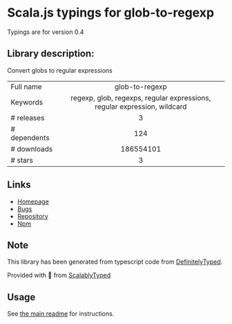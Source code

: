 
# Scala.js typings for glob-to-regexp

Typings are for version 0.4

## Library description:
Convert globs to regular expressions

|                    |                 |
| ------------------ | :-------------: |
| Full name          | glob-to-regexp |
| Keywords           | regexp, glob, regexps, regular expressions, regular expression, wildcard |
| # releases         | 3 |
| # dependents       | 124 |
| # downloads        | 186554101 |
| # stars            | 3 |

## Links
- [Homepage](https://github.com/fitzgen/glob-to-regexp#readme)
- [Bugs](https://github.com/fitzgen/glob-to-regexp/issues)
- [Repository](https://github.com/fitzgen/glob-to-regexp)
- [Npm](https://www.npmjs.com/package/glob-to-regexp)
    


## Note
This library has been generated from typescript code from [DefinitelyTyped](https://definitelytyped.org).

Provided with :purple_heart: from [ScalablyTyped](https://github.com/oyvindberg/ScalablyTyped)

## Usage
See [the main readme](../../readme.md) for instructions.


